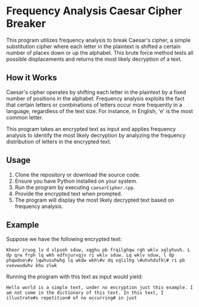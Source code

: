 # Frequency Analysis Caesar Cipher Breaker

This program utilizes frequency analysis to break Caesar's cipher, a simple substitution cipher where each letter in the plaintext is shifted a certain number of places down or up the alphabet. This brute force method tests all possible displacements and returns the most likely decryption of a text.

## How it Works

Caesar's cipher operates by shifting each letter in the plaintext by a fixed number of positions in the alphabet. Frequency analysis exploits the fact that certain letters or combinations of letters occur more frequently in a language, regardless of the text size. For instance, in English, 'e' is the most common letter.

This program takes an encrypted text as input and applies frequency analysis to identify the most likely decryption by analyzing the frequency distribution of letters in the encrypted text.

## Usage

1. Clone the repository or download the source code.
2. Ensure you have Python installed on your system.
3. Run the program by executing `caesarCipher.cpp`.
4. Provide the encrypted text when prompted.
5. The program will display the most likely decrypted text based on frequency analysis.

## Example

Suppose we have the following encrypted text:

```
Khoor zruog lv d vlpsoh sduw, xqghu pb frqilghqw rqh wklv xqlyhuvh. L dp qrw frph lq wkh edfnjurxqjv ri wklv sduw. Lq wklv sduw, l dp phqwdoo\#v lqwhusuhwhg lq wkdw wkh\#v dq xqlilhg \#uhvhdufk\# ri pb vxevwudwhv khu zlwk
```

Running the program with this text as input would yield:

```
Hello world is a simple text, under no encryption just this example. I am not come in the dictionary of this text. In this text, I illustrate#s repetition# of no occurring# in just
```